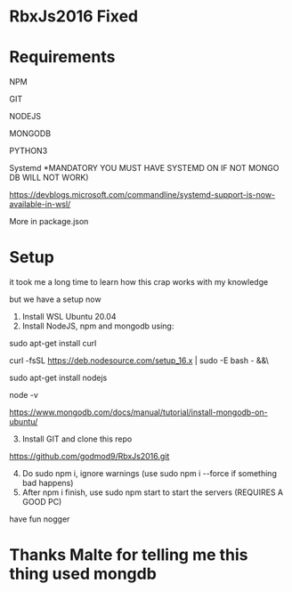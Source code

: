 # RbxJs2016 Fixed

# Requirements

NPM

GIT

NODEJS

MONGODB

PYTHON3

Systemd *MANDATORY YOU MUST HAVE SYSTEMD ON IF NOT MONGO DB WILL NOT WORK)

https://devblogs.microsoft.com/commandline/systemd-support-is-now-available-in-wsl/

More in package.json

# Setup

it took me a long time to learn how this crap works with my knowledge

but we have a setup now

1. Install WSL Ubuntu 20.04
2. Install NodeJS, npm and mongodb using:

sudo apt-get install curl

curl -fsSL https://deb.nodesource.com/setup_16.x | sudo -E bash - &&\

sudo apt-get install nodejs

node -v 

https://www.mongodb.com/docs/manual/tutorial/install-mongodb-on-ubuntu/

3. Install GIT and clone this repo

https://github.com/godmod9/RbxJs2016.git

4. Do sudo npm i, ignore warnings (use sudo npm i --force if something bad happens)
5. After npm i finish, use sudo npm start to start the servers (REQUIRES A GOOD PC)


have fun nogger

# Thanks Malte for telling me this thing used mongdb




